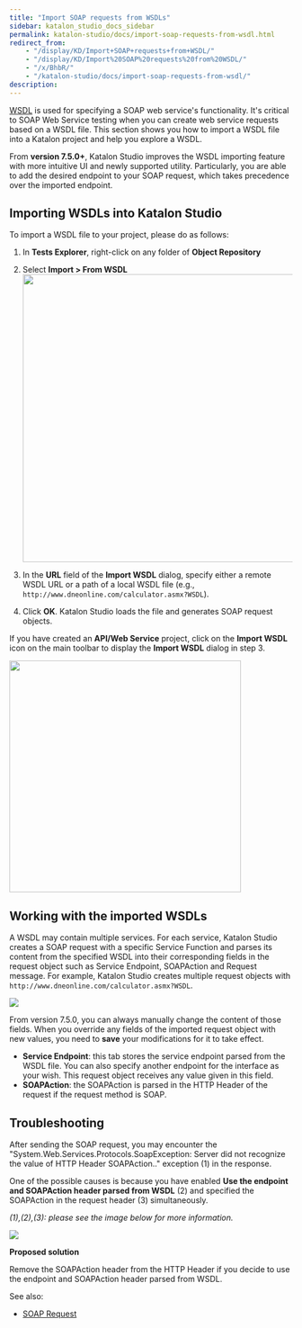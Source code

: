 ```yaml
---
title: "Import SOAP requests from WSDLs" 
sidebar: katalon_studio_docs_sidebar
permalink: katalon-studio/docs/import-soap-requests-from-wsdl.html 
redirect_from:
    - "/display/KD/Import+SOAP+requests+from+WSDL/"
    - "/display/KD/Import%20SOAP%20requests%20from%20WSDL/"
    - "/x/BhbR/"
    - "/katalon-studio/docs/import-soap-requests-from-wsdl/"
description: 
---
```


[WSDL](https://www.w3.org/TR/wsdl/) is used for specifying a SOAP web service's functionality. It's critical to SOAP Web Service testing when you can create web service requests based on a WSDL file. This section shows you how to import a WSDL file into a Katalon project and help you explore a WSDL.

From **version 7.5.0+**, Katalon Studio improves the WSDL importing feature with more intuitive UI and newly supported utility. Particularly, you are able to add the desired endpoint to your SOAP request, which takes precedence over the imported endpoint.

## Importing WSDLs into Katalon Studio

To import a WSDL file to your project, please do as follows:

1. In **Tests Explorer**, right-click on any folder of **Object Repository**
2. Select **Import > From WSDL**
   <img src="https://github.com/katalon-studio/docs-images/raw/master/katalon-studio/docs/import-soap-requests-from-wsdl/import-wsdl-rightclick.png" width=512 >

3. In the **URL** field of the **Import WSDL** dialog, specify either a remote WSDL URL or a path of a local WSDL file (e.g., `http://www.dneonline.com/calculator.asmx?WSDL`).
4. Click **OK**. Katalon Studio loads the file and generates SOAP request objects.

If you have created an **API/Web Service** project, click on the **Import WSDL** icon on the main toolbar to display the **Import WSDL** dialog in step 3.

<img src="https://github.com/katalon-studio/docs-images/raw/master/katalon-studio/docs/import-soap-requests-from-wsdl/import-wsdl-icon.png" width=412 >

## Working with the imported WSDLs

A WSDL may contain multiple services. For each service, Katalon Studio creates a SOAP request with a specific Service Function and parses its content from the specified WSDL into their corresponding fields in the request object such as Service Endpoint, SOAPAction and Request message. For example, Katalon Studio creates multiple request objects with `http://www.dneonline.com/calculator.asmx?WSDL`.

<img src="https://github.com/katalon-studio/docs-images/raw/master/katalon-studio/docs/import-soap-requests-from-wsdl/parsed-objects.png">

From version 7.5.0, you can always manually change the content of those fields. When you override any fields of the imported request object with new values, you need to **save** your modifications for it to take effect.

* **Service Endpoint**: this tab stores the service endpoint parsed from the WSDL file. You can also specify another endpoint for the interface as your wish. This request object receives any value given in this field.
* **SOAPAction**: the SOAPAction is parsed in the HTTP Header of the request if the request method is SOAP.

## Troubleshooting

After sending the SOAP request, you may encounter the "System.Web.Services.Protocols.SoapException: Server did not recognize the value of HTTP Header SOAPAction.." exception (1) in the response.

One of the possible causes is because you have enabled **Use the endpoint and SOAPAction header parsed from WSDL** (2) and specified the SOAPAction in the request header (3) simultaneously.

*(1),(2),(3): please see the image below for more information.*

<img src="https://github.com/katalon-studio/docs-images/raw/master/katalon-studio/docs/import-soap-requests-from-wsdl/exception.png">

**Proposed solution**

Remove the SOAPAction header from the HTTP Header if you decide to use the endpoint and SOAPAction header parsed from WSDL.

See also:

* [SOAP Request](https://docs.katalon.com/katalon-studio/docs/soap.html)